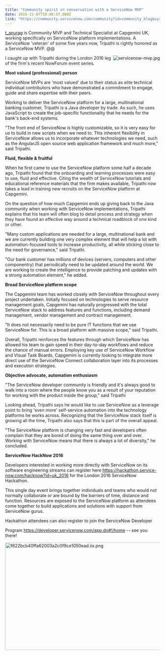 ```yaml
---
title: "Community spirit in conversation with a ServiceNow MVP"
date: 2016-11-07T18:46:57.000Z
link: "https://community.servicenow.com/community?id=community_blog&sys_id=491eae2ddbd0dbc01dcaf3231f96199e"
---
```

<p><span style="color: #222222;"><a title="t_anurag" __default_attr="28065" __jive_macro_name="user" class="jive_macro jive_macro_user" data-orig-content="t_anurag" data-renderedposition="9.75_8_74_18" href="/community?id=community_user_profile&user=c490d22ddb581fc09c9ffb651f961922">t_anurag</a> is Community MVP and Technical Specialist at Capgemini UK, working specifically on ServiceNow platform implementations. A ServiceNow 'veteran' of some five years now, Tripathi is rightly honored as a ServiceNow MVP. @@</span></p><p><img  alt="servicenow-mvp.jpg" class="image-2 jive-image" src="5722c8cadb985fc068c1fb651f961926.iix" style="height: auto; float: right;"/></p><p><span style="color: #222222;">I caught up with Tripathi during the London 2016 leg of the firm's recent NowForum event series.</span></p><p></p><p></p><p><span style="color: #222222;"><strong>Most valued (professional) person</strong></span></p><p></p><p><span style="color: #222222;">ServiceNow MVPs are 'most valued' due to their status as elite</span> technical individual contributors who have demonstrated a commitment to engage, guide and share expertise with their peers.</p><p></p><p>Working to deliver the ServiceNow platform for a large, multinational banking customer, <span style="color: #222222;">Tripathi is a Java developer by trade. As such, he uses JavaScript to </span>create the job-specific functionality that he needs for the bank's back-end systems.</p><p></p><p>"The front end of ServiceNow is highly customizable, so it is very easy for us to build in new scripts when we need to. This inherent flexibility in ServiceNow allows us to incorporate whatever technologies we need, such as the AngularJS open source web application framework and much more," said <span style="color: #222222;">Tripathi.</span></p><p></p><p><strong>Fluid, flexible &amp; fruitful</strong></p><p></p><p>When he first came to use the ServiceNow platform some half a decade ago, <span style="color: #222222;">Tripathi found that the onboarding and learning processes were easy to use, fluid and effective. Citing the wealth of ServiceNow </span>tutorials and educational reference materials that the firm makes available, <span style="color: #222222;">Tripathi now takes a lead in training new recruits on the ServiceNow platform at Capgemini.</span></p><p></p><p>On the question of how much Capgemini ends up giving back to the Java community when working with ServiceNow implementations, <span style="color: #222222;">Tripathi explains that his team will often blog to detail process and strategy when they have found an effective way around a technical roadblock of one kind or other.</span></p><p></p><p>"Many custom applications are needed for a large, multinational bank and we are currently building one very complex element that will help a lot with automation-focused tools to increase productivity, all while sticking close to the need for governance," said <span style="color: #222222;">Tripathi. </span></p><p></p><p>"Our bank customer has millions of devices (servers, computers and other componentry) that periodically need to be updated around the world. We are working to create the intelligence to provide patching and updates with a strong automation element," he added.</p><p></p><p><strong>Broad ServiceNow platform scope</strong></p><p></p><p>The Capgemini team has worked closely with ServiceNow throughout every project undertaken. Initially focused on technologies to serve resource management goals, Capgemini has naturally progressed with the total ServiceNow stack to address features and functions, including demand management, vendor management and contract management.</p><p></p><p>"It does not necessarily need to be pure IT functions that we use ServiceNow for. This is a broad platform with massive scope," said <span style="color: #222222;">Tripathi.</span></p><p></p><p>Overall, <span style="color: #222222;">Tripathi reinforces the features through which </span>ServiceNow has allowed his team to gain speed in their day-to-day workflows and reduce the chance of manual errors. Employing key use of ServiceNow Workflow and Visual Task Boards, Capgemini is currently looking to integrate more direct use of the ServiceNow Connect collaboration layer into its processes and execution strategies.</p><p></p><p><strong>Objective advocate, automation enthusiasm   </strong></p><p></p><p>"The ServiceNow developer community is friendly and it's always good to walk into a room where the people know you as a result of your reputation for working with the product inside the group," said <span style="color: #222222;">Tripathi</span></p><p></p><p>Looking ahead, <span style="color: #222222;">Tripathi says he would like to use ServiceNow as a leverage point to bring 'even more' </span>self-service automation into the technology platforms he works across. Recognizing that the <span style="color: #222222;">ServiceNow stack itself is growing all the time, Tripathi also says that this is part of the overall appeal.</span></p><p></p><p>"The ServiceNow platform is changing very fast and developers often complain that they are bored of doing the same thing over and over. Working with ServiceNow means that there is always a lot of diversity," he concluded.</p><p></p><p><strong>ServiceNow HackNow 2016</strong></p><p></p><p>Developers interested in working more directly with ServiceNow on its software engineering streams can register here <a title="ackathon.service-now.com/hacknow?id=uk_2016" href="https://hackathon.service-now.com/hacknow?id=uk_2016">https://hackathon.service-now.com/hacknow?id=uk_2016</a> for the London 2016 ServiceNow Hackathon.</p><p></p><p>This single day event brings together individuals and teams who would not normally collaborate or are bound by the barriers of time, distance and function. Resources are exposed to the ServiceNow platform as attendees come together to build applications and solutions with support from ServiceNow gurus.</p><p></p><p>Hackathon attendees can also register to join the ServiceNow Developer</p><p>Program <a title="eveloper.servicenow.com/app.do#!/home" href="https://developer.servicenow.com/app.do#!/home">https://developer.servicenow.com/app.do#!/home</a> -- see you there!</p><p></p><p><img   alt="f622bcb40ffa62003a2c0f9ce1050ead.iix.png" class="image-1 jive-image" src="d543ec86db5457041dcaf3231f961928.iix" style="width: 620px; height: 349px;"/></p>
